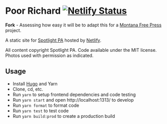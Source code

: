 # Poor Richard [![Netlify Status](https://api.netlify.com/api/v1/badges/0bc95633-f6ac-4e3b-993f-2ec13af97eba/deploy-status)](https://app.netlify.com/sites/poor-richard-spotlightpa/deploys)

**Fork** - Assessing how easy it will be to adapt this for a [Montana Free Press](https://montanafreepress.org/) project.

A static site for [Spotlight PA](https://www.spotlightpa.org) hosted by [Netlify](https://www.netlify.com/).

All content copyright Spotlight PA. Code available under the MIT license. Photos used with permission as indicated.

## Usage
- Install [Hugo](https://gohugo.io/) and Yarn
- Clone, cd, etc.
- Run `yarn` to setup frontend dependencies and code testing
- Run `yarn start` and open http://localhost:1313/ to develop
- Run `yarn format` to format code
- Run `yarn test` to test code
- Run `yarn build:prod` to create a production build
